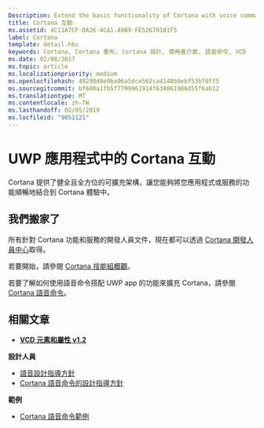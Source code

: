 ```yaml
---
Description: Extend the basic functionality of Cortana with voice commands that activate a UWP app and execute a single action.
title: Cortana 互動
ms.assetid: 4C11A7CF-DA26-4CA1-A9B9-FE52670101F5
label: Cortana
template: detail.hbs
keywords: Cortana, Cortana 畫布, Cortana 設計, 使用者介面, 語音命令, VCD
ms.date: 02/08/2017
ms.topic: article
ms.localizationpriority: medium
ms.openlocfilehash: 49290d0e0ba96a5dce562ca4148b0ebf53bf0ff5
ms.sourcegitcommit: bf600a1fb5f7799961914f638061986d55f6ab12
ms.translationtype: MT
ms.contentlocale: zh-TW
ms.lasthandoff: 02/05/2019
ms.locfileid: "9051121"
---
```

# <a name="cortana-interactions-in-uwp-apps"></a>UWP 應用程式中的 Cortana 互動

Cortana 提供了健全且全方位的可擴充架構，讓您能夠將您應用程式或服務的功能順暢地結合到 Cortana 體驗中。

## <a name="weve-moved"></a>我們搬家了

所有針對 Cortana 功能和服務的開發人員文件，現在都可以透過 [Cortana 開發人員中心](https://developer.microsoft.com/cortana)取得。

若要開始，請參閱 [Cortana 技能組概觀](https://docs.microsoft.com/cortana/skills/overview)。

若要了解如何使用語音命令搭配 UWP app 的功能來擴充 Cortana，請參閱 [Cortana 語音命令](https://docs.microsoft.com/cortana/voice-commands/vcd)。 

## <a name="related-articles"></a>相關文章

* [**VCD 元素和屬性 v1.2**](https://docs.microsoft.com/uwp/schemas/voicecommands/voice-command-elements-and-attributes-1-2)

**設計人員**
* [語音設計指導方針](speech-interactions.md)
* [Cortana 語音命令的設計指導方針](https://docs.microsoft.com/cortana/voice-commands/voicecommand-design-guidelines)

**範例**
* [Cortana 語音命令範例](https://go.microsoft.com/fwlink/p/?LinkID=619899)
 

 




